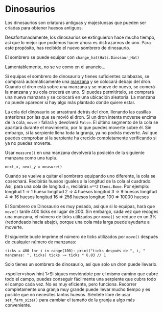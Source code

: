 # Dinosaurios
Los dinosaurios son criaturas antiguas y majestuosas que pueden ser criadas para obtener huesos antiguos.

Desafortunadamente, los dinosaurios se extinguieron hace mucho tiempo, así que lo mejor que podemos hacer ahora es disfrazarnos de uno.
Para este propósito, has recibido el nuevo sombrero de dinosaurio.

El sombrero se puede equipar con
`change_hat(Hats.Dinosaur_Hat)`

Lamentablemente, no se ve como en el anuncio...

Si equipas el sombrero de dinosaurio y tienes suficientes calabazas, se comprará automáticamente una [manzana](objects/apple) y se colocará debajo del dron.
Cuando el dron está sobre una manzana y se mueve de nuevo, se comerá la manzana y su cola crecerá en uno. Si puedes permitírtelo, se comprará una nueva manzana y se colocará en una ubicación aleatoria.
La manzana no puede aparecer si hay algo más plantado donde quiere estar.

La cola del dinosaurio se arrastrará detrás del dron, llenando las casillas anteriores por las que se movió el dron. Si un dron intenta moverse encima de la cola, `move()` fallará y devolverá `False`. 
El último segmento de la cola se apartará durante el movimiento, por lo que puedes moverte sobre él. Sin embargo, si la serpiente llena toda la granja, ya no podrás moverte. Así que puedes comprobar si la serpiente ha crecido completamente verificando si ya no puedes moverte.

Usar `measure()` en una manzana devolverá la posición de la siguiente manzana como una tupla.

`next_x, next_y = measure()`

Cuando se vuelve a quitar el sombrero equipando uno diferente, la cola se cosechará.
Recibirás huesos iguales a la longitud de la cola al cuadrado. Así, para una cola de longitud `n`, recibirás `n**2` `Items.Bone`. 
Por ejemplo:
longitud 1 => 1 hueso
longitud 2 => 4 huesos
longitud 3 => 9 huesos
longitud 4 => 16 huesos
longitud 16 => 256 huesos
longitud 100 => 10000 huesos

El Sombrero de Dinosaurio es muy pesado, así que si lo equipas, hará que `move()` tarde 400 ticks en lugar de 200. Sin embargo, cada vez que recoges una manzana, el número de ticks utilizados por `move()` se reduce en un 3% (redondeado hacia abajo), porque una cola más larga puede ayudarte a moverte.

El siguiente bucle imprime el número de ticks utilizados por `move()` después de cualquier número de manzanas:

`ticks = 400
for i in range(100):
    print("ticks después de ", i, " manzanas: ", ticks)
    ticks -= ticks * 0.03 // 1`

Solo tienes un sombrero de dinosaurio, así que solo un dron puede llevarlo.

<spoiler=show hint 1>Si sigues moviéndote por el mismo camino que cubre todo el campo, puedes conseguir fácilmente una serpiente que cubra todo el campo cada vez. No es muy eficiente, pero funciona.
Recorrer completamente una granja muy grande puede llevar mucho tiempo y es posible que no necesites tantos huesos. Siéntete libre de usar `set_farm_size()` para cambiar el tamaño de la granja a algo más conveniente.</spoiler>